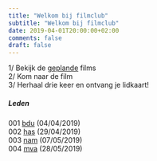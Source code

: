 ```yaml
---
title: "Welkom bij filmclub"
subtitle: "Welkom bij filmclub"
date: 2019-04-01T20:00:00+02:00
comments: false
draft: false
---
```


1/ Bekijk de [geplande](gepland) films  
2/ Kom naar de film  
3/ Herhaal drie keer en ontvang je lidkaart!

##### Leden

001 [bdu](leden/bdu) (04/04/2019)  
002 [has](leden/has) (29/04/2019)  
003 [nam](leden/nam) (07/05/2019)  
004 [mva](leden/mva) (28/05/2019)
